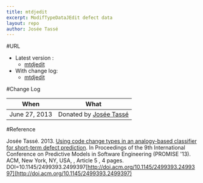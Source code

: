 ```yaml
---
title: mtdjedit
excerpt: ModifTypeDataJEdit defect data
layout: repo
author: Josée Tassé
---
```



#URL

  * Latest version :
    * [mtdjedit](https://terapromise.csc.ncsu.edu:8443/svn/repo/issues/ModifTypeDataJEdit/ModifTypeDataJEdit.csv)
  * With change log:
    * [mtdjedit](https://terapromise.csc.ncsu.edu:8443/svn/repo/issues/ModifTypeDataJEdit)

#Change Log

When | What
---- | ----
June 27, 2013 | Donated by [Josée Tassé](JoseeTasse)


#Reference

Josée Tassé. 2013. [Using code change types in an analogy-based classifier for short-term defect prediction](http://doi.acm.org/10.1145/2499393.2499397). In
Proceedings of the 9th International Conference on Predictive Models in Software Engineering (PROMISE '13). ACM, New York,
NY, USA, , Article 5 , 4 pages. DOI=10.1145/2499393.2499397[http://doi.acm.org/10.1145/2499393.2499397](http://doi.acm.org/10.1145/2499393.2499397)
